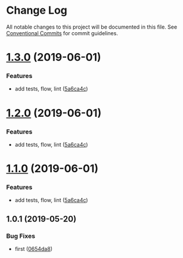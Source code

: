 # Change Log

All notable changes to this project will be documented in this file.
See [Conventional Commits](https://conventionalcommits.org) for commit guidelines.

# [1.3.0](https://github.com/kaltura/playkit-js-providers/compare/playkit-js-providers-core@1.0.1...playkit-js-providers-core@1.3.0) (2019-06-01)


### Features

* add tests, flow, lint ([5a6ca4c](https://github.com/kaltura/playkit-js-providers/commit/5a6ca4c))





# [1.2.0](https://github.com/kaltura/playkit-js-providers/compare/playkit-js-providers-core@1.0.1...playkit-js-providers-core@1.2.0) (2019-06-01)


### Features

* add tests, flow, lint ([5a6ca4c](https://github.com/kaltura/playkit-js-providers/commit/5a6ca4c))





# [1.1.0](https://github.com/kaltura/playkit-js-providers/compare/playkit-js-providers-core@1.0.1...playkit-js-providers-core@1.1.0) (2019-06-01)


### Features

* add tests, flow, lint ([5a6ca4c](https://github.com/kaltura/playkit-js-providers/commit/5a6ca4c))





## 1.0.1 (2019-05-20)


### Bug Fixes

* first ([0654da8](https://github.com/kaltura/playkit-js-providers/commit/0654da8))
